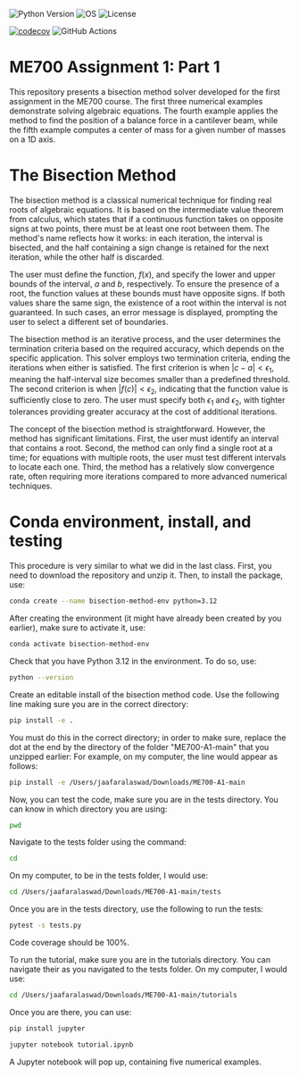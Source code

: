 ![Python Version](https://img.shields.io/badge/python-3.12-blue)
![OS](https://img.shields.io/badge/os-ubuntu%20%7C%20macos%20%7C%20windows-blue)
![License](https://img.shields.io/badge/license-MIT-green)

[![codecov](https://codecov.io/gh/jaafaralaswad/ME700-Newton/branch/main/graph/badge.svg)](https://codecov.io/gh/jaafaralaswad/ME700-Newton) ![GitHub Actions](https://github.com/jaafaralaswad/ME700-Newton/actions/workflows/tests.yml/badge.svg)



# ME700 Assignment 1: Part 1

This repository presents a bisection method solver developed for the first assignment in the ME700 course. The first three numerical examples demonstrate solving algebraic equations. The fourth example applies the method to find the position of a balance force in a cantilever beam, while the fifth example computes a center of mass for a given number of masses on a 1D axis.

# The Bisection Method

The bisection method is a classical numerical technique for finding real roots of algebraic equations. It is based on the intermediate value theorem from calculus, which states that if a continuous function takes on opposite signs at two points, there must be at least one root between them. The method's name reflects how it works: in each iteration, the interval is bisected, and the half containing a sign change is retained for the next iteration, while the other half is discarded.

The user must define the function, $f(x)$, and specify the lower and upper bounds of the interval, $a$ and $b$, respectively. To ensure the presence of a root, the function values at these bounds must have opposite signs. If both values share the same sign, the existence of a root within the interval is not guaranteed. In such cases, an error message is displayed, prompting the user to select a different set of boundaries.

The bisection method is an iterative process, and the user determines the termination criteria based on the required accuracy, which depends on the specific application. This solver employs two termination criteria, ending the iterations when either is satisfied. The first criterion is when $|c-a|< \epsilon_1$, meaning the half-interval size becomes smaller than a predefined threshold. The second criterion is when $|f(c)|< \epsilon_2$, indicating that the function value is sufficiently close to zero. The user must specify both $\epsilon_1$ and $\epsilon_2$, with tighter tolerances providing greater accuracy at the cost of additional iterations.

The concept of the bisection method is straightforward. However, the method has significant limitations. First, the user must identify an interval that contains a root.  Second, the method can only find a single root at a time; for equations with multiple roots, the user must test different intervals to locate each one. Third, the method has a relatively slow convergence rate, often requiring more iterations compared to more advanced numerical techniques.

# Conda environment, install, and testing

This procedure is very similar to what we did in the last class. First, you need to download the repository and unzip it. Then, to install the package, use:

```bash
conda create --name bisection-method-env python=3.12
```

After creating the environment (it might have already been created by you earlier), make sure to activate it, use:

```bash
conda activate bisection-method-env
```

Check that you have Python 3.12 in the environment. To do so, use:

```bash
python --version
```

Create an editable install of the bisection method code. Use the following line making sure you are in the correct directory:

```bash
pip install -e .
```

You must do this in the correct directory; in order to make sure, replace the dot at the end by the directory of the folder "ME700-A1-main" that you unzipped earlier: For example, on my computer, the line would appear as follows:

```bash
pip install -e /Users/jaafaralaswad/Downloads/ME700-A1-main
```

Now, you can test the code, make sure you are in the tests directory. You can know in which directory you are using:

```bash
pwd
```

Navigate to the tests folder using the command:

```bash
cd
```

On my computer, to be in the tests folder, I would use:

```bash
cd /Users/jaafaralaswad/Downloads/ME700-A1-main/tests
```


Once you are in the tests directory, use the following to run the tests:

```bash
pytest -s tests.py
```

Code coverage should be 100%.

To run the tutorial, make sure you are in the tutorials directory. You can navigate their as you navigated to the tests folder. On my computer, I would use:

```bash
cd /Users/jaafaralaswad/Downloads/ME700-A1-main/tutorials
```

Once you are there, you can use:

```bash
pip install jupyter
```

```bash
jupyter notebook tutorial.ipynb
```

A Jupyter notebook will pop up, containing five numerical examples.
